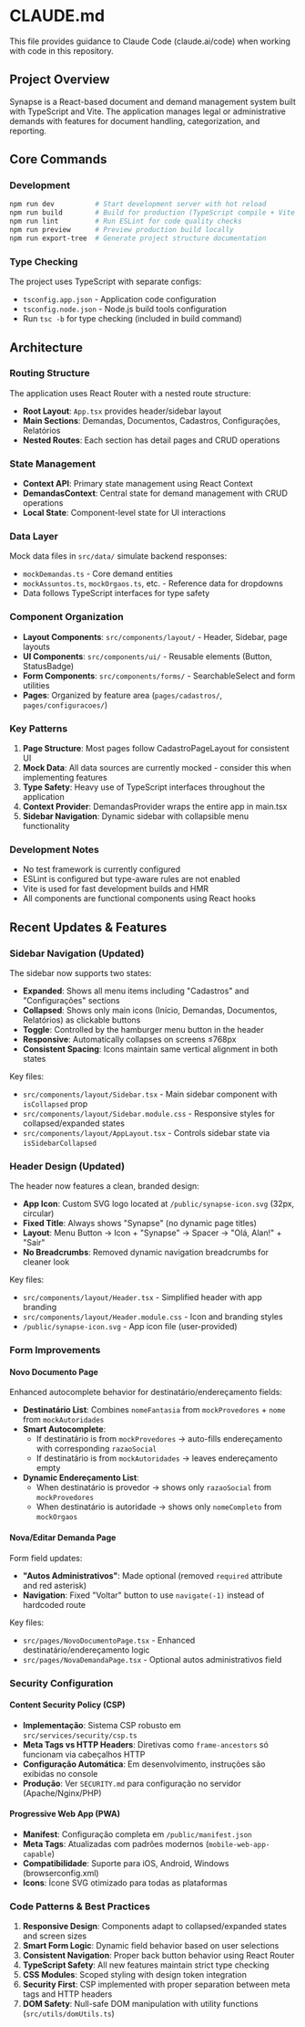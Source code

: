 # CLAUDE.md

This file provides guidance to Claude Code (claude.ai/code) when working with code in this repository.

## Project Overview

Synapse is a React-based document and demand management system built with TypeScript and Vite. The application manages legal or administrative demands with features for document handling, categorization, and reporting.

## Core Commands

### Development
```bash
npm run dev          # Start development server with hot reload
npm run build        # Build for production (TypeScript compile + Vite build)
npm run lint         # Run ESLint for code quality checks
npm run preview      # Preview production build locally
npm run export-tree  # Generate project structure documentation
```

### Type Checking
The project uses TypeScript with separate configs:
- `tsconfig.app.json` - Application code configuration
- `tsconfig.node.json` - Node.js build tools configuration
- Run `tsc -b` for type checking (included in build command)

## Architecture

### Routing Structure
The application uses React Router with a nested route structure:
- **Root Layout**: `App.tsx` provides header/sidebar layout
- **Main Sections**: Demandas, Documentos, Cadastros, Configurações, Relatórios
- **Nested Routes**: Each section has detail pages and CRUD operations

### State Management
- **Context API**: Primary state management using React Context
- **DemandasContext**: Central state for demand management with CRUD operations
- **Local State**: Component-level state for UI interactions

### Data Layer
Mock data files in `src/data/` simulate backend responses:
- `mockDemandas.ts` - Core demand entities
- `mockAssuntos.ts`, `mockOrgaos.ts`, etc. - Reference data for dropdowns
- Data follows TypeScript interfaces for type safety

### Component Organization
- **Layout Components**: `src/components/layout/` - Header, Sidebar, page layouts
- **UI Components**: `src/components/ui/` - Reusable elements (Button, StatusBadge)
- **Form Components**: `src/components/forms/` - SearchableSelect and form utilities
- **Pages**: Organized by feature area (`pages/cadastros/`, `pages/configuracoes/`)

### Key Patterns
1. **Page Structure**: Most pages follow CadastroPageLayout for consistent UI
2. **Mock Data**: All data sources are currently mocked - consider this when implementing features
3. **Type Safety**: Heavy use of TypeScript interfaces throughout the application
4. **Context Provider**: DemandasProvider wraps the entire app in main.tsx
5. **Sidebar Navigation**: Dynamic sidebar with collapsible menu functionality

### Development Notes
- No test framework is currently configured
- ESLint is configured but type-aware rules are not enabled
- Vite is used for fast development builds and HMR
- All components are functional components using React hooks

## Recent Updates & Features

### Sidebar Navigation (Updated)
The sidebar now supports two states:
- **Expanded**: Shows all menu items including "Cadastros" and "Configurações" sections
- **Collapsed**: Shows only main icons (Início, Demandas, Documentos, Relatórios) as clickable buttons
- **Toggle**: Controlled by the hamburger menu button in the header
- **Responsive**: Automatically collapses on screens ≤768px
- **Consistent Spacing**: Icons maintain same vertical alignment in both states

Key files:
- `src/components/layout/Sidebar.tsx` - Main sidebar component with `isCollapsed` prop
- `src/components/layout/Sidebar.module.css` - Responsive styles for collapsed/expanded states
- `src/components/layout/AppLayout.tsx` - Controls sidebar state via `isSidebarCollapsed`

### Header Design (Updated) 
The header now features a clean, branded design:
- **App Icon**: Custom SVG logo located at `/public/synapse-icon.svg` (32px, circular)
- **Fixed Title**: Always shows "Synapse" (no dynamic page titles)
- **Layout**: Menu Button → Icon + "Synapse" → Spacer → "Olá, Alan!" + "Sair"
- **No Breadcrumbs**: Removed dynamic navigation breadcrumbs for cleaner look

Key files:
- `src/components/layout/Header.tsx` - Simplified header with app branding
- `src/components/layout/Header.module.css` - Icon and branding styles
- `/public/synapse-icon.svg` - App icon file (user-provided)

### Form Improvements

#### Novo Documento Page
Enhanced autocomplete behavior for destinatário/endereçamento fields:
- **Destinatário List**: Combines `nomeFantasia` from `mockProvedores` + `nome` from `mockAutoridades`
- **Smart Autocomplete**: 
  - If destinatário is from `mockProvedores` → auto-fills endereçamento with corresponding `razaoSocial`
  - If destinatário is from `mockAutoridades` → leaves endereçamento empty
- **Dynamic Endereçamento List**:
  - When destinatário is provedor → shows only `razaoSocial` from `mockProvedores`
  - When destinatário is autoridade → shows only `nomeCompleto` from `mockOrgaos`

#### Nova/Editar Demanda Page
Form field updates:
- **"Autos Administrativos"**: Made optional (removed `required` attribute and red asterisk)
- **Navigation**: Fixed "Voltar" button to use `navigate(-1)` instead of hardcoded route

Key files:
- `src/pages/NovoDocumentoPage.tsx` - Enhanced destinatário/endereçamento logic
- `src/pages/NovaDemandaPage.tsx` - Optional autos administrativos field

### Security Configuration

#### Content Security Policy (CSP)
- **Implementação**: Sistema CSP robusto em `src/services/security/csp.ts`
- **Meta Tags vs HTTP Headers**: Diretivas como `frame-ancestors` só funcionam via cabeçalhos HTTP
- **Configuração Automática**: Em desenvolvimento, instruções são exibidas no console
- **Produção**: Ver `SECURITY.md` para configuração no servidor (Apache/Nginx/PHP)

#### Progressive Web App (PWA)
- **Manifest**: Configuração completa em `/public/manifest.json` 
- **Meta Tags**: Atualizadas com padrões modernos (`mobile-web-app-capable`)
- **Compatibilidade**: Suporte para iOS, Android, Windows (browserconfig.xml)
- **Icons**: Ícone SVG otimizado para todas as plataformas

### Code Patterns & Best Practices
1. **Responsive Design**: Components adapt to collapsed/expanded states and screen sizes
2. **Smart Form Logic**: Dynamic field behavior based on user selections
3. **Consistent Navigation**: Proper back button behavior using React Router
4. **TypeScript Safety**: All new features maintain strict type checking
5. **CSS Modules**: Scoped styling with design token integration
6. **Security First**: CSP implemented with proper separation between meta tags and HTTP headers
7. **DOM Safety**: Null-safe DOM manipulation with utility functions (`src/utils/domUtils.ts`)